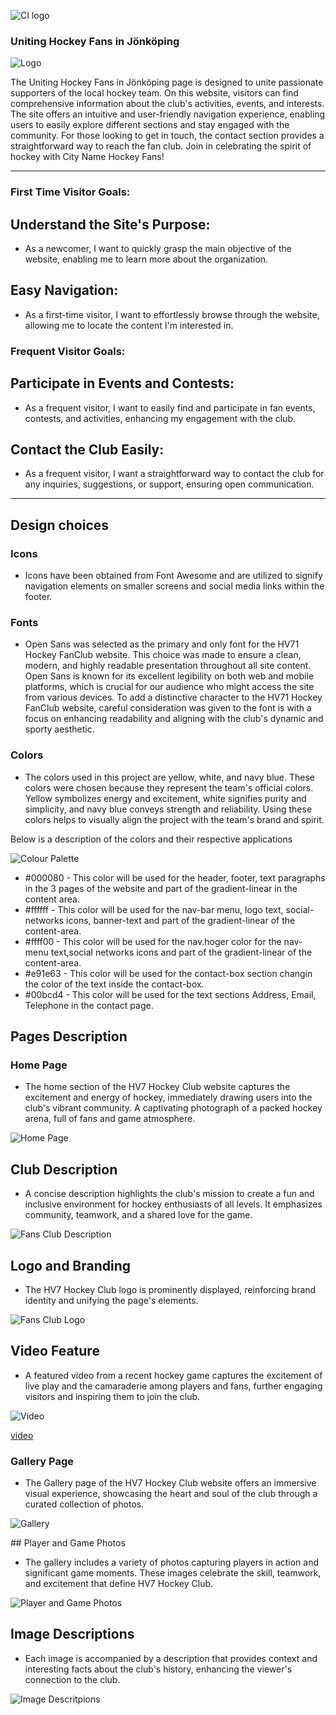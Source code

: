 ![CI logo](https://codeinstitute.s3.amazonaws.com/fullstack/ci_logo_small.png)

### Uniting Hockey Fans in Jönköping

![Logo](docs/screenshots/Name.png)

The Uniting Hockey Fans in Jönköping page is designed to unite passionate supporters of the local hockey team. On this website, visitors can find comprehensive information about the club's activities, events, and interests. The site offers an intuitive and user-friendly navigation experience, enabling users to easily explore different sections and stay engaged with the community. For those looking to get in touch, the contact section provides a straightforward way to reach the fan club. Join in celebrating the spirit of hockey with City Name Hockey Fans!

---

### First Time Visitor Goals:

## Understand the Site's Purpose:

* As a newcomer, I want to quickly grasp the main objective of the website, enabling me to learn more about the organization.

## Easy Navigation:

* As a first-time visitor, I want to effortlessly browse through the website, allowing me to locate the content I'm interested in.


### Frequent Visitor Goals:

## Participate in Events and Contests:

* As a frequent visitor, I want to easily find and participate in fan events, contests, and activities, enhancing my engagement with the club.


## Contact the Club Easily:

* As a frequent visitor, I want a straightforward way to contact the club for any inquiries, suggestions, or support, ensuring open communication.

--- 

## Design choices

### Icons

* Icons have been obtained from Font Awesome and are utilized to signify navigation elements on smaller screens and social media links within the footer.


### Fonts

* Open Sans was selected as the primary and only font for the HV71 Hockey FanClub website. This choice was made to ensure a clean, modern, and highly readable presentation throughout all site content. Open Sans is known for its excellent legibility on both web and mobile platforms, which is crucial for our audience who might access the site from various devices. To add a distinctive character to the HV71 Hockey FanClub website, careful consideration was given to the font is with a focus on enhancing readability and aligning with the club's dynamic and sporty aesthetic.


### Colors

* The colors used in this project are yellow, white, and navy blue. These colors were chosen because they represent the team's official colors. Yellow symbolizes energy and excitement, white signifies purity and simplicity, and navy blue conveys strength and reliability. Using these colors helps to visually align the project with the team's brand and spirit.

Below is a description of the colors and their respective applications

![Colour Palette](docs/screenshots/screenshot.png)

* #000080 - This color will be used for the header, footer, text paragraphs in the 3 pages of the website and part of the gradient-linear in the content area.
* #ffffff - This color will be used  for the nav-bar menu, logo text, social-networks icons, banner-text and part of the gradient-linear of the content-area.
* #ffff00 - This color will be used for the nav.hoger color for the nav-menu text,social networks icons and part of the gradient-linear of the content-area.
* #e91e63 - This color will be used for the contact-box section changin the color of the text inside the contact-box.
* #00bcd4 - This color will be used for the text sections Address, Email, Telephone in the contact page.

## Pages Description 

### Home Page 

* The home section of the HV7 Hockey Club website captures the excitement and energy of hockey, immediately drawing users into the club's vibrant community. A captivating photograph of a packed hockey arena, full of fans and game atmosphere.

![Home Page](docs/screenshots/homepage.png)

## Club Description

* A concise description highlights the club's mission to create a fun and inclusive environment for hockey enthusiasts of all levels. It emphasizes community, teamwork, and a shared love for the game.

 ![Fans Club Description](docs/screenshots/content.png)

## Logo and Branding

 * The HV7 Hockey Club logo is prominently displayed, reinforcing brand identity and unifying the page's elements.

 ![Fans Club Logo](docs/screenshots/bull.png)

 ##  Video Feature

 * A featured video from a recent hockey game captures the excitement of live play and the camaraderie among players and fans, further engaging visitors and inspiring them to join the club.

 ![Video](docs/screenshots/video.png)

 [video](https://www.youtube.com/watch?v=a7cLPHQ8zSw&embeds_referring_euri=https%3A%2F%2F8000-yuss76a-unitinghockeyfa-yhkls5tuyp6.ws.codeinstitute-ide.net%2F&source_ve_path=MjM4NTE)



 ### Gallery Page

 * The Gallery page of the HV7 Hockey Club website offers an immersive visual experience, showcasing the heart and soul of the club through a curated collection of photos.

 ![Gallery](docs/screenshots/gallerypage.png)

 ## Player and Game Photos

 * The gallery includes a variety of photos capturing players in action and significant game moments. These images celebrate the skill, teamwork, and excitement that define HV7 Hockey Club.

 ![Player and Game Photos](docs/screenshots/gallery.png)

 ## Image Descriptions

 * Each image is accompanied by a description that provides context and interesting facts about the club's history, enhancing the viewer's connection to the club.

 ![Image Descritpions](docs/screenshots/description.png)






